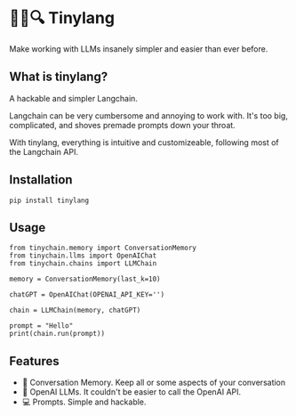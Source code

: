# 🦜🔗🔍 Tinylang

Make working with LLMs insanely simpler and easier than ever before.

## What is tinylang?
A hackable and simpler Langchain.

Langchain can be very cumbersome and annoying to work with. It's too big, complicated, and shoves premade prompts down your throat.

With tinylang, everything is intuitive and customizeable, following most of the Langchain API.


## Installation

```shell
pip install tinylang
```

## Usage

```
from tinychain.memory import ConversationMemory
from tinychain.llms import OpenAIChat
from tinychain.chains import LLMChain

memory = ConversationMemory(last_k=10)

chatGPT = OpenAIChat(OPENAI_API_KEY='')

chain = LLMChain(memory, chatGPT)

prompt = "Hello"
print(chain.run(prompt))
```


## Features

- 🧠 Conversation Memory. Keep all or some aspects of your conversation
- 🤖 OpenAI LLMs. It couldn't be easier to call the OpenAI API.
- 💻 Prompts. Simple and hackable.
